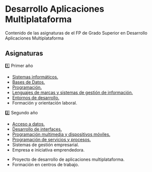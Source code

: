 # Desarrollo Aplicaciones Multiplataforma
Contenido de las asignaturas de el FP de Grado Superior en Desarrollo Aplicaciones Multiplataforma


## Asignaturas
:one: Primer año

- <a href="https://github.com/temarioFPInformatica/DAM/tree/1-Sistemas-Inform%C3%A1ticos">Sistemas informáticos. </a>
- <a href="https://github.com/temarioFPInformatica/DAM/tree/1-Bases-de-Datos">Bases de Datos. </a>
- <a href="https://github.com/temarioFPInformatica/DAM/tree/1-Programaci%C3%B3n"> Programación.</a>
- <a href="https://github.com/temarioFPInformatica/DAM/tree/1-Lenguajes-de-marcas"> Lenguajes de marcas y sistemas de gestión de información. </a>
- <a href="https://github.com/temarioFPInformatica/DAM/tree/1-Entornos-de-desarrollo"> Entornos de desarrollo. </a>
- Formación y orientación laboral.

:two: Segundo año
- <a href="https://github.com/temarioFPInformatica/DAM/tree/2-Acceso-a-Datos"> Acceso a datos.  </a>
- <a href="https://github.com/temarioFPInformatica/DAM/tree/2-Desarrollo-de-Interfaces"> Desarrollo de interfaces. </a>
- <a href="https://github.com/temarioFPInformatica/DAM/tree/2-Programaci%C3%B3n-multimedia"> Programación multimedia y dispositivos móviles. </a>
- <a href="https://github.com/temarioFPInformatica/DAM/tree/2-Programaci%C3%B3n-de-servicios-y-procesos"> Programación de servicios y procesos. </a>
- Sistemas de gestión empresarial.
- Empresa e iniciativa emprendedora.

* Proyecto de desarrollo de aplicaciones multiplataforma.
* Formación en centros de trabajo.
